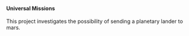 #### Universal Missions

This project investigates the possibility of sending a planetary lander to mars.

